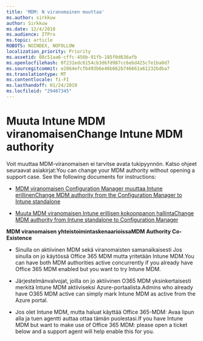 ```yaml
---
title: 'MDM: N viranomainen muuttaa'
ms.author: sirkkuw
author: Sirkkuw
ms.date: 12/4/2018
ms.audience: ITPro
ms.topic: article
ROBOTS: NOINDEX, NOFOLLOW
localization_priority: Priority
ms.assetid: 08c51aa6-cffc-456b-91fb-185f0d636afb
ms.openlocfilehash: 0f231edc6154cb3d6fd987cc6ebd425c7e1ba0d7
ms.sourcegitcommit: e2864efcfb493b6e46b662b746661a61232bdba7
ms.translationtype: MT
ms.contentlocale: fi-FI
ms.lasthandoff: 01/24/2019
ms.locfileid: "29467345"
---
```

# <a name="change-intune-mdm-authority"></a><span data-ttu-id="efbc5-102">Muuta Intune MDM viranomaisen</span><span class="sxs-lookup"><span data-stu-id="efbc5-102">Change Intune MDM authority</span></span>

<span data-ttu-id="efbc5-p101">Voit muuttaa MDM-viranomaisen ei tarvitse avata tukipyynnön. Katso ohjeet seuraavat asiakirjat:</span><span class="sxs-lookup"><span data-stu-id="efbc5-p101">You can change your MDM authority without opening a support case. See the following documents for instructions:</span></span>
  
- [<span data-ttu-id="efbc5-105">MDM viranomaisen Configuration Manager muuttaa Intune erillinen</span><span class="sxs-lookup"><span data-stu-id="efbc5-105">Change MDM authority from the Configuration Manager to Intune standalone</span></span>](https://docs.microsoft.com/sccm/mdm/deploy-use/migrate-change-mdm-authority)
    
- [<span data-ttu-id="efbc5-106">Muuta MDM viranomaisen Intune erillisen kokoonpanon hallinta</span><span class="sxs-lookup"><span data-stu-id="efbc5-106">Change MDM authority from Intune standalone to Configuration Manager</span></span>](https://docs.microsoft.com/sccm/mdm/deploy-use/change-mdm-authority)
    
 <span data-ttu-id="efbc5-107">**MDM viranomaisen yhteistoimintaskenaarioissa**</span><span class="sxs-lookup"><span data-stu-id="efbc5-107">**MDM Authority Co-Existence**</span></span>
  
- <span data-ttu-id="efbc5-108">Sinulla on aktiivinen MDM sekä viranomaisten samanaikaisesti Jos sinulla on jo käytössä Office 365 MDM mutta yritetään Intune MDM.</span><span class="sxs-lookup"><span data-stu-id="efbc5-108">You can have both MDM authorities active concurrently if you already have Office 365 MDM enabled but you want to try Intune MDM.</span></span>
    
- <span data-ttu-id="efbc5-109">Järjestelmänvalvojat, joilla on jo aktiivinen O365 MDM yksinkertaisesti merkitä Intune MDM aktiiviseksi Azure-portaalista.</span><span class="sxs-lookup"><span data-stu-id="efbc5-109">Admins who already have O365 MDM active can simply mark Intune MDM as active from the Azure portal.</span></span>
    
- <span data-ttu-id="efbc5-110">Jos olet Intune MDM, mutta haluat käyttää Office 365-MDM: Avaa lipun alla ja tuen agentti auttaa ottaa tämän puolestasi.</span><span class="sxs-lookup"><span data-stu-id="efbc5-110">If you have Intune MDM but want to make use of Office 365 MDM: please open a ticket below and a support agent will help enable this for you.</span></span>
    

